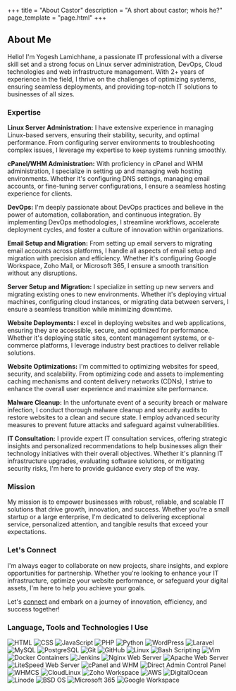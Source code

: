+++
title = "About Castor"
description = "A short about castor; whois he?"
page_template = "page.html"
+++

## About Me

Hello! I'm Yogesh Lamichhane, a passionate IT professional with a diverse skill set and a strong focus on Linux server administration, DevOps, Cloud technologies and web infrastructure management. With 2+ years of experience in the field, I thrive on the challenges of optimizing systems, ensuring seamless deployments, and providing top-notch IT solutions to businesses of all sizes.

### Expertise

**Linux Server Administration:** I have extensive experience in managing Linux-based servers, ensuring their stability, security, and optimal performance. From configuring server environments to troubleshooting complex issues, I leverage my expertise to keep systems running smoothly.

**cPanel/WHM Administration:** With proficiency in cPanel and WHM administration, I specialize in setting up and managing web hosting environments. Whether it's configuring DNS settings, managing email accounts, or fine-tuning server configurations, I ensure a seamless hosting experience for clients.

**DevOps:** I'm deeply passionate about DevOps practices and believe in the power of automation, collaboration, and continuous integration. By implementing DevOps methodologies, I streamline workflows, accelerate deployment cycles, and foster a culture of innovation within organizations.

**Email Setup and Migration:** From setting up email servers to migrating email accounts across platforms, I handle all aspects of email setup and migration with precision and efficiency. Whether it's configuring Google Workspace, Zoho Mail, or Microsoft 365, I ensure a smooth transition without any disruptions.

**Server Setup and Migration:** I specialize in setting up new servers and migrating existing ones to new environments. Whether it's deploying virtual machines, configuring cloud instances, or migrating data between servers, I ensure a seamless transition while minimizing downtime.

**Website Deployments:** I excel in deploying websites and web applications, ensuring they are accessible, secure, and optimized for performance. Whether it's deploying static sites, content management systems, or e-commerce platforms, I leverage industry best practices to deliver reliable solutions.

**Website Optimizations:** I'm committed to optimizing websites for speed, security, and scalability. From optimizing code and assets to implementing caching mechanisms and content delivery networks (CDNs), I strive to enhance the overall user experience and maximize site performance.

**Malware Cleanup:** In the unfortunate event of a security breach or malware infection, I conduct thorough malware cleanup and security audits to restore websites to a clean and secure state. I employ advanced security measures to prevent future attacks and safeguard against vulnerabilities.

**IT Consultation:** I provide expert IT consultation services, offering strategic insights and personalized recommendations to help businesses align their technology initiatives with their overall objectives. Whether it's planning IT infrastructure upgrades, evaluating software solutions, or mitigating security risks, I'm here to provide guidance every step of the way.

### Mission

My mission is to empower businesses with robust, reliable, and scalable IT solutions that drive growth, innovation, and success. Whether you're a small startup or a large enterprise, I'm dedicated to delivering exceptional service, personalized attention, and tangible results that exceed your expectations.

### Let's Connect

I'm always eager to collaborate on new projects, share insights, and explore opportunities for partnership. Whether you're looking to enhance your IT infrastructure, optimize your website performance, or safeguard your digital assets, I'm here to help you achieve your goals.

Let's [connect](https://www.shellsecrets.com/contact) and embark on a journey of innovation, efficiency, and success together!


### Language, Tools and Technologies I Use

<div class="skills">
<img loading="lazy" src="/assets/images/skills/html.png" alt="HTML">
<img loading="lazy" src="/assets/images/skills/css.png" alt="CSS">
<img loading="lazy" src="/assets/images/skills/javascript.webp" alt="JavaScript">
<img loading="lazy" src="/assets/images/skills/php.png" alt="PHP">
<img loading="lazy" src="/assets/images/skills/python.png" alt="Python">
<img loading="lazy" src="/assets/images/skills/wordpress.png" alt="WordPress">
<img loading="lazy" src="/assets/images/skills/laravel.png" alt="Laravel">
<img loading="lazy" src="/assets/images/skills/mysql.png" alt="MySQL">
<img loading="lazy" src="/assets/images/skills/postgresql.png" alt="PostgreSQL">
<img loading="lazy" src="/assets/images/skills/git.png" alt="Git">
<img loading="lazy" src="/assets/images/skills/github.png" alt="GitHub">
<img loading="lazy" src="/assets/images/skills/linux.png" alt="Linux">
<img loading="lazy" src="/assets/images/skills/bash.webp" alt="Bash Scripting">
<img loading="lazy" src="/assets/images/skills/vim.png" alt="Vim">
<img loading="lazy" src="/assets/images/skills/docker.png" alt="Docker Containers">
<img loading="lazy" src="/assets/images/skills/jenkins.png" alt="Jenkins">
<img loading="lazy" src="/assets/images/skills/nginx.png" alt="Nginx Web Server">
<img loading="lazy" src="/assets/images/skills/apache.png" alt="Apache Web Server">
<img loading="lazy" src="/assets/images/skills/litespeed.png" alt="LiteSpeed Web Server">
<img loading="lazy" src="/assets/images/skills/cpanel-whm.png" alt="cPanel and WHM">
<img loading="lazy" src="/assets/images/skills/direct-admin.png" alt="Direct Admin Control Panel">
<img loading="lazy" src="/assets/images/skills/whmcs.png" alt="WHMCS">
<img loading="lazy" src="/assets/images/skills/cloudlinux.png" alt="CloudLinux">
<img loading="lazy" src="/assets/images/skills/zoho-workspace.png" alt="Zoho Workspace">
<img loading="lazy" src="/assets/images/skills/aws.png" alt="AWS">
<img loading="lazy" src="/assets/images/skills/digitalocean.png" alt="DigitalOcean">
<img loading="lazy" src="/assets/images/skills/linode.png" alt="Linode">
<img loading="lazy" src="/assets/images/skills/bsd.png" alt="BSD OS">
<img loading="lazy" src="/assets/images/skills/office-365.webp" alt="Microsoft 365">
<img loading="lazy" src="/assets/images/skills/google-workspace.png" alt="Google Workspace">
</div>
